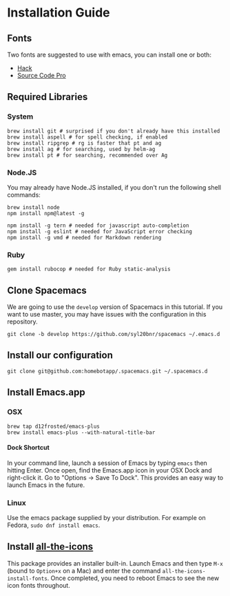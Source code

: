 # Installation Guide

## Fonts

Two fonts are suggested to use with emacs, you can install one or both:

* [Hack](https://github.com/source-foundry/Hack#user-content-quick-installation)
* [Source Code Pro](https://github.com/adobe-fonts/source-code-pro/releases/latest)

## Required Libraries

### System

```
brew install git # surprised if you don't already have this installed
brew install aspell # for spell checking, if enabled
brew install ripgrep # rg is faster that pt and ag
brew install ag # for searching, used by helm-ag
brew install pt # for searching, recommended over Ag
```

### Node.JS

You may already have Node.JS installed, if you don't run the following shell commands:

```
brew install node
npm install npm@latest -g

npm install -g tern # needed for javascript auto-completion
npm install -g eslint # needed for JavaScript error checking
npm install -g vmd # needed for Markdown rendering
```

### Ruby

```
gem install rubocop # needed for Ruby static-analysis
```

## Clone Spacemacs

We are going to use the `develop` version of Spacemacs in this tutorial. If you want to use master,
you may have issues with the configuration in this repository.

```
git clone -b develop https://github.com/syl20bnr/spacemacs ~/.emacs.d
```

## Install our configuration

```
git clone git@github.com:homebotapp/.spacemacs.git ~/.spacemacs.d
```

## Install Emacs.app

### OSX

```
brew tap d12frosted/emacs-plus
brew install emacs-plus --with-natural-title-bar
```

#### Dock Shortcut

In your command line, launch a session of Emacs by typing `emacs` then hitting Enter. Once open, find
the Emacs.app icon in your OSX Dock and right-click it. Go to "Options -> Save To Dock". This provides
an easy way to launch Emacs in the future.

### Linux

Use the emacs package supplied by your distribution. For example on Fedora, `sudo dnf install emacs`.


## Install [all-the-icons](https://github.com/domtronn/all-the-icons.el)

This package provides an installer built-in. Launch Emacs and then type `M-x` (bound to `Option+x` on a Mac) and enter
the command `all-the-icons-install-fonts`. Once completed, you need to reboot Emacs to see the new icon fonts throughout.
